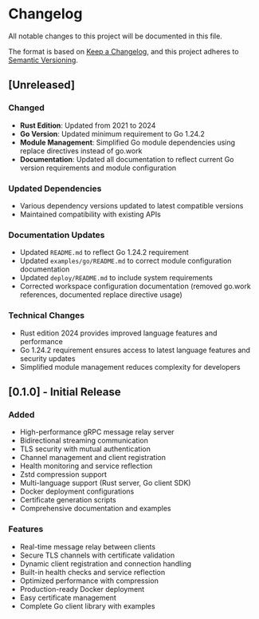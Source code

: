 # Changelog

All notable changes to this project will be documented in this file.

The format is based on [Keep a Changelog](https://keepachangelog.com/en/1.0.0/),
and this project adheres to [Semantic Versioning](https://semver.org/spec/v2.0.0.html).

## [Unreleased]

### Changed
- **Rust Edition**: Updated from 2021 to 2024
- **Go Version**: Updated minimum requirement to Go 1.24.2
- **Module Management**: Simplified Go module dependencies using replace directives instead of go.work
- **Documentation**: Updated all documentation to reflect current Go version requirements and module configuration

### Updated Dependencies
- Various dependency versions updated to latest compatible versions
- Maintained compatibility with existing APIs

### Documentation Updates
- Updated `README.md` to reflect Go 1.24.2 requirement
- Updated `examples/go/README.md` to correct module configuration documentation
- Updated `deploy/README.md` to include system requirements
- Corrected workspace configuration documentation (removed go.work references, documented replace directive usage)

### Technical Changes
- Rust edition 2024 provides improved language features and performance
- Go 1.24.2 requirement ensures access to latest language features and security updates
- Simplified module management reduces complexity for developers

## [0.1.0] - Initial Release

### Added
- High-performance gRPC message relay server
- Bidirectional streaming communication
- TLS security with mutual authentication
- Channel management and client registration
- Health monitoring and service reflection
- Zstd compression support
- Multi-language support (Rust server, Go client SDK)
- Docker deployment configurations
- Certificate generation scripts
- Comprehensive documentation and examples

### Features
- Real-time message relay between clients
- Secure TLS channels with certificate validation
- Dynamic client registration and connection handling
- Built-in health checks and service reflection
- Optimized performance with compression
- Production-ready Docker deployment
- Easy certificate management
- Complete Go client library with examples